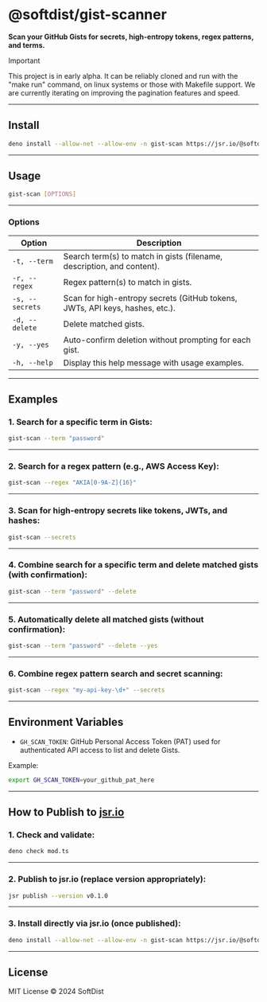 # @softdist/gist-scanner

**Scan your GitHub Gists for secrets, high-entropy tokens, regex patterns, and terms.**

> [!IMPORTANT]
>
> This project is in early alpha.  It can be reliably cloned and run with the "make run" command, on linux systems or those with Makefile support.  We are currently iterating on improving the pagination features and speed.

---

## Install

```bash
deno install --allow-net --allow-env -n gist-scan https://jsr.io/@softdist/gist-scanner@0.1.0
```

---

## Usage

```bash
gist-scan [OPTIONS]
```

---

### Options

| Option               | Description                                                                      |
|---------------------|----------------------------------------------------------------------------------|
| `-t, --term`         | Search term(s) to match in gists (filename, description, and content).            |
| `-r, --regex`        | Regex pattern(s) to match in gists.                                              |
| `-s, --secrets`      | Scan for high-entropy secrets (GitHub tokens, JWTs, API keys, hashes, etc.).      |
| `-d, --delete`       | Delete matched gists.                                                            |
| `-y, --yes`          | Auto-confirm deletion without prompting for each gist.                          |
| `-h, --help`         | Display this help message with usage examples.                                   |

---

## Examples

### 1. Search for a specific term in Gists:

```bash
gist-scan --term "password"
```

---

### 2. Search for a regex pattern (e.g., AWS Access Key):

```bash
gist-scan --regex "AKIA[0-9A-Z]{16}"
```

---

### 3. Scan for high-entropy secrets like tokens, JWTs, and hashes:

```bash
gist-scan --secrets
```

---

### 4. Combine search for a specific term and delete matched gists (with confirmation):

```bash
gist-scan --term "password" --delete
```

---

### 5. Automatically delete all matched gists (without confirmation):

```bash
gist-scan --term "password" --delete --yes
```

---

### 6. Combine regex pattern search and secret scanning:

```bash
gist-scan --regex "my-api-key-\d+" --secrets
```

---

## Environment Variables

- `GH_SCAN_TOKEN`: GitHub Personal Access Token (PAT) used for authenticated API access to list and delete Gists.

Example:

```bash
export GH_SCAN_TOKEN=your_github_pat_here
```

---

## How to Publish to [jsr.io](https://jsr.io)

### 1. Check and validate:

```bash
deno check mod.ts
```

---

### 2. Publish to jsr.io (replace version appropriately):

```bash
jsr publish --version v0.1.0
```

---

### 3. Install directly via jsr.io (once published):

```bash
deno install --allow-net --allow-env -n gist-scan https://jsr.io/@softdist/gist-scanner@0.1.0
```

---

## License

MIT License © 2024 SoftDist